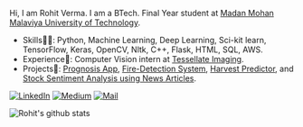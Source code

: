 Hi, I am Rohit Verma. I am a BTech. Final Year student at [Madan Mohan Malaviya University of Technology](http://mmmut.ac.in/).

* Skills👨‍💻: Python, Machine Learning, Deep Learning, Sci-kit learn, TensorFlow, Keras, OpenCV, Nltk, C++, Flask, HTML, SQL, AWS.
* Experience🎯: Computer Vision intern at [Tessellate Imaging](https://github.com/Tessellate-Imaging).
* Projects🤖: [Prognosis App](https://github.com/Green-io/Prognosis-placement), [Fire-Detection System](https://github.com/rohit0906/fire-detector), [Harvest Predictor](https://github.com/rohit0906/predict_harvest), and [Stock Sentiment Analysis using News Articles](https://github.com/rohit0906/stock-sentiment).

<p align="">
	<a href="https://www.linkedin.com/in/rohit96"><img src="https://img.shields.io/badge/LinkedIn--_.svg?style=social&logo=linkedin" alt="LinkedIn"></a>
	<a href="https://medium.com/@rtverma121"><img src="https://img.shields.io/badge/Medium--_.svg?style=social&logo=Medium" alt="Medium"></a>
	<a href="mailto:rtverma121@gmail.com"><img src="https://img.shields.io/badge/Mail At--_.svg?style=social&logo=Gmail" alt="Mail"></a>
</p>

![Rohit's github stats](https://github-readme-stats.vercel.app/api?username=rohit0906&count_private=true&hide=issues&show_icons=true&theme=dark)
